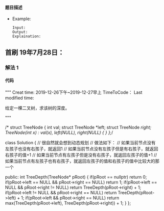 ## 
#### 题目描述

- Example:
    ```
    Input: 
    Output: 
    Explaination:
    ```  

## 首刷 19年7月28日：
### 解法 1
#### 代码

"""
Creat time: 2019-12-26下午~2019-12-27早上
TimeToCode：
Last modified time: 

给定一棵二叉树，求该树的深度。

"""

/*
struct TreeNode {
	int val;
	struct TreeNode *left;
	struct TreeNode *right;
	TreeNode(int x) :
			val(x), left(NULL), right(NULL) {
	}
};*/


class Solution {
    // 很自然就会想到动态规划
    // 做法如下：
    // 如果当前节点没有左孩子也没有右孩子，就返回1
    // 如果当前节点没有左孩子但是有右孩子，就返回右孩子的值+1
    // 如果当前节点有左孩子但是没有右孩子，就返回左孩子的值+1
    // 如果当前节点有左孩子也有右孩子，就返回左孩子的值和右孩子的值中比较大的那一个

public:
    int TreeDepth(TreeNode* pRoot) {
        if(pRoot == nullptr)
            return 0;
        if(pRoot->left == NULL && pRoot->right == NULL)
            return 1;
        if(pRoot->left == NULL && pRoot->right != NULL)
            return TreeDepth(pRoot->right) + 1;
        if(pRoot->left != NULL && pRoot->right == NULL)
            return TreeDepth(pRoot->left) + 1;
        if(pRoot->left && pRoot->right == NULL)
            return max(TreeDepth(pRoot->left), TreeDepth(pRoot->right)) + 1;
    }
};